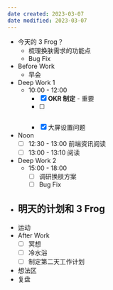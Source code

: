 ```yaml
---
date created: 2023-03-07 
date modified: 2023-03-07
---
```

- 今天的 3 Frog？
	- 梳理换肤需求的功能点
	- Bug Fix
- Before Work
	- 早会
- Deep Work 1
	- 10:00 - 12:00
		- [x] **OKR 制定** - 重要
		- [ ] ~~~~梳理换肤功能点
		- [x] 大屏设置问题
- Noon
	- [ ] 12:30 - 13:00 前端资讯阅读
	- [ ] 13:00 - 13:10 阅读
- Deep Work 2
	- 15:00 - 18:00
		- [ ] 调研换肤方案
		- [ ] Bug Fix
- 明天的计划和 3 Frog
	- 
- 运动
- After Work
	- [ ] 冥想
	- [ ] 冷水浴
	- [ ] 制定第二天工作计划
- 想法区
- 复盘
